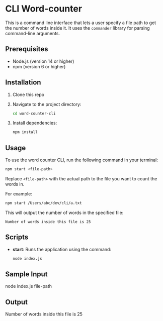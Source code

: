 # CLI Word-counter

This is a command line interface that lets a user specify a file path to get the number of words inside it. It uses the `commander` library for parsing command-line arguments.

## Prerequisites
- Node.js (version 14 or higher)
- npm (version 6 or higher)

## Installation
1. Clone this repo

2. Navigate to the project directory:
   ```bash
   cd word-counter-cli
   ```
3. Install dependencies:
   ```bash
   npm install 
   ```

## Usage
To use the word counter CLI, run the following command in your terminal:

```bash
npm start <file-path>
```

Replace `<file-path>` with the actual path to the file you want to count the words in.

For example:

```bash
npm start /Users/abc/dev/cli/a.txt
```

This will output the number of words in the specified file:

```
Number of words inside this file is 25
```

## Scripts
- **start**: Runs the application using the command:
  ```bash
  node index.js
  ```


## Sample Input

node index.js file-path

## Output 

Number of words inside this file is 25

